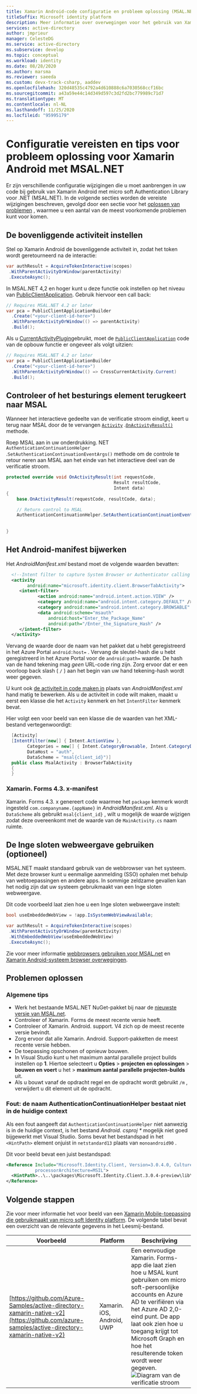 ```yaml
---
title: Xamarin Android-code configuratie en probleem oplossing (MSAL.NET) | Azure
titleSuffix: Microsoft identity platform
description: Meer informatie over overwegingen voor het gebruik van Xamarin Android met micro soft Authentication Library voor .NET (MSAL.NET).
services: active-directory
author: jmprieur
manager: CelesteDG
ms.service: active-directory
ms.subservice: develop
ms.topic: conceptual
ms.workload: identity
ms.date: 08/28/2020
ms.author: marsma
ms.reviewer: saeeda
ms.custom: devx-track-csharp, aaddev
ms.openlocfilehash: 320d48535c4792a4d610888c6a7030568ccf16bc
ms.sourcegitcommit: a43a59e44c14d349d597c3d2fd2bc779989c71d7
ms.translationtype: MT
ms.contentlocale: nl-NL
ms.lasthandoff: 11/25/2020
ms.locfileid: "95995179"
---
```

# <a name="configuration-requirements-and-troubleshooting-tips-for-xamarin-android-with-msalnet"></a>Configuratie vereisten en tips voor probleem oplossing voor Xamarin Android met MSAL.NET

Er zijn verschillende configuratie wijzigingen die u moet aanbrengen in uw code bij gebruik van Xamarin Android met micro soft Authentication Library voor .NET (MSAL.NET). In de volgende secties worden de vereiste wijzigingen beschreven, gevolgd door een sectie voor het [oplossen van problemen](#troubleshooting) , waarmee u een aantal van de meest voorkomende problemen kunt voor komen.

## <a name="set-the-parent-activity"></a>De bovenliggende activiteit instellen

Stel op Xamarin Android de bovenliggende activiteit in, zodat het token wordt geretourneerd na de interactie:

```csharp
var authResult = AcquireTokenInteractive(scopes)
 .WithParentActivityOrWindow(parentActivity)
 .ExecuteAsync();
```

In MSAL.NET 4,2 en hoger kunt u deze functie ook instellen op het niveau van [PublicClientApplication][PublicClientApplication]. Gebruik hiervoor een call back:

```csharp
// Requires MSAL.NET 4.2 or later
var pca = PublicClientApplicationBuilder
  .Create("<your-client-id-here>")
  .WithParentActivityOrWindow(() => parentActivity)
  .Build();
```

Als u [CurrentActivityPlugin](https://github.com/jamesmontemagno/CurrentActivityPlugin)gebruikt, moet de [`PublicClientApplication`][PublicClientApplication] code van de opbouw functie er ongeveer als volgt uitzien:

```csharp
// Requires MSAL.NET 4.2 or later
var pca = PublicClientApplicationBuilder
  .Create("<your-client-id-here>")
  .WithParentActivityOrWindow(() => CrossCurrentActivity.Current)
  .Build();
```

## <a name="ensure-that-control-returns-to-msal"></a>Controleer of het besturings element terugkeert naar MSAL

Wanneer het interactieve gedeelte van de verificatie stroom eindigt, keert u terug naar MSAL door de te vervangen [`Activity`][Activity] .[`OnActivityResult()`][OnActivityResult] methode.

Roep MSAL aan in uw onderdrukking. NET `AuthenticationContinuationHelper` .`SetAuthenticationContinuationEventArgs()` methode om de controle te retour neren aan MSAL aan het einde van het interactieve deel van de verificatie stroom.

```csharp
protected override void OnActivityResult(int requestCode,
                                         Result resultCode,
                                         Intent data)
{
    base.OnActivityResult(requestCode, resultCode, data);

    // Return control to MSAL
    AuthenticationContinuationHelper.SetAuthenticationContinuationEventArgs(requestCode,
                                                                            resultCode,
                                                                            data);
}
```

## <a name="update-the-android-manifest"></a>Het Android-manifest bijwerken

Het *AndroidManifest.xml* bestand moet de volgende waarden bevatten:

```XML
  <!--Intent filter to capture System Browser or Authenticator calling back to our app after sign-in-->
  <activity
        android:name="microsoft.identity.client.BrowserTabActivity">
     <intent-filter>
            <action android:name="android.intent.action.VIEW" />
            <category android:name="android.intent.category.DEFAULT" />
            <category android:name="android.intent.category.BROWSABLE" />
            <data android:scheme="msauth"
                android:host="Enter_the_Package_Name"
                android:path="/Enter_the_Signature_Hash" />
     </intent-filter>
  </activity>
```

Vervang de waarde door de naam van het pakket dat u hebt geregistreerd in het Azure Portal `android:host=` . Vervang de sleutel-hash die u hebt geregistreerd in het Azure Portal voor de `android:path=` waarde. De hash van de hand tekening mag *geen* URL-code ring zijn. Zorg ervoor dat er een voorloop back slash ( `/` ) aan het begin van uw hand tekening-hash wordt weer gegeven.

U kunt ook [de activiteit in code maken in](/xamarin/android/platform/android-manifest#the-basics) plaats van *AndroidManifest.xml* hand matig te bewerken. Als u de activiteit in code wilt maken, maakt u eerst een klasse die het `Activity` kenmerk en het `IntentFilter` kenmerk bevat.

Hier volgt een voor beeld van een klasse die de waarden van het XML-bestand vertegenwoordigt:

```csharp
  [Activity]
  [IntentFilter(new[] { Intent.ActionView },
        Categories = new[] { Intent.CategoryBrowsable, Intent.CategoryDefault },
        DataHost = "auth",
        DataScheme = "msal{client_id}")]
  public class MsalActivity : BrowserTabActivity
  {
  }
```

### <a name="xamarinforms-43x-manifest"></a>Xamarin. Forms 4.3. x-manifest

Xamarin. Forms 4.3. x genereert code waarmee het `package` kenmerk wordt ingesteld `com.companyname.{appName}` in *AndroidManifest.xml*. Als u `DataScheme` als gebruikt `msal{client_id}` , wilt u mogelijk de waarde wijzigen zodat deze overeenkomt met de waarde van de `MainActivity.cs` naam ruimte.

## <a name="use-the-embedded-web-view-optional"></a>De Inge sloten webweergave gebruiken (optioneel)

MSAL.NET maakt standaard gebruik van de webbrowser van het systeem. Met deze browser kunt u eenmalige aanmelding (SSO) ophalen met behulp van webtoepassingen en andere apps. In sommige zeldzame gevallen kan het nodig zijn dat uw systeem gebruikmaakt van een Inge sloten webweergave.

Dit code voorbeeld laat zien hoe u een Inge sloten webweergave instelt:

```csharp
bool useEmbeddedWebView = !app.IsSystemWebViewAvailable;

var authResult = AcquireTokenInteractive(scopes)
 .WithParentActivityOrWindow(parentActivity)
 .WithEmbeddedWebView(useEmbeddedWebView)
 .ExecuteAsync();
```

Zie voor meer informatie [webbrowsers gebruiken voor MSAL.net](msal-net-web-browsers.md) en [Xamarin Android-systeem browser overwegingen](msal-net-system-browser-android-considerations.md).

## <a name="troubleshooting"></a>Problemen oplossen

### <a name="general-tips"></a>Algemene tips

- Werk het bestaande MSAL.NET NuGet-pakket bij naar de [nieuwste versie van MSAL.net](https://www.nuget.org/packages/Microsoft.Identity.Client/).
- Controleer of Xamarin. Forms de meest recente versie heeft.
- Controleer of Xamarin. Android. support. V4 zich op de meest recente versie bevindt.
- Zorg ervoor dat alle Xamarin. Android. Support-pakketten de meest recente versie hebben.
- De toepassing opschonen of opnieuw bouwen.
- In Visual Studio kunt u het maximum aantal parallelle project builds instellen op **1**. Hiertoe selecteert u **Opties**  >  **projecten en oplossingen**  >  **bouwen en voert** u het  >  **maximum aantal parallelle projecten-builds** uit.
- Als u bouwt vanaf de opdracht regel en de opdracht wordt gebruikt `/m` , verwijdert u dit element uit de opdracht.

### <a name="error-the-name-authenticationcontinuationhelper-doesnt-exist-in-the-current-context"></a>Fout: de naam AuthenticationContinuationHelper bestaat niet in de huidige context

Als een fout aangeeft dat `AuthenticationContinuationHelper` niet aanwezig is in de huidige context, is het bestand *Android. csproj \** mogelijk niet goed bijgewerkt met Visual Studio. Soms bevat het bestandspad in het `<HintPath>` element onjuist in `netstandard13` plaats van `monoandroid90` .

Dit voor beeld bevat een juist bestandspad:

```xml
<Reference Include="Microsoft.Identity.Client, Version=3.0.4.0, Culture=neutral, PublicKeyToken=0a613f4dd989e8ae,
           processorArchitecture=MSIL">
  <HintPath>..\..\packages\Microsoft.Identity.Client.3.0.4-preview\lib\monoandroid90\Microsoft.Identity.Client.dll</HintPath>
</Reference>
```

## <a name="next-steps"></a>Volgende stappen

Zie voor meer informatie het voor beeld van een [Xamarin Mobile-toepassing die gebruikmaakt van micro soft Identity platform](https://github.com/azure-samples/active-directory-xamarin-native-v2#android-specific-considerations). De volgende tabel bevat een overzicht van de relevante gegevens in het Leesmij-bestand.

| Voorbeeld | Platform | Beschrijving |
| ------ | -------- | ----------- |
|[https://github.com/Azure-Samples/active-directory-xamarin-native-v2](https://github.com/azure-samples/active-directory-xamarin-native-v2) | Xamarin. iOS, Android, UWP | Een eenvoudige Xamarin. Forms-app die laat zien hoe u MSAL kunt gebruiken om micro soft-persoonlijke accounts en Azure AD te verifiëren via het Azure AD 2,0-eind punt. De app laat ook zien hoe u toegang krijgt tot Microsoft Graph en hoe het resulterende token wordt weer gegeven. <br>![Diagram van de verificatie stroom](media/msal-net-xamarin-android-considerations/topology.png) |

<!-- REF LINKS -->
[PublicClientApplication]: /dotnet/api/microsoft.identity.client.publicclientapplication
[OnActivityResult]: /dotnet/api/android.app.activity.onactivityresult
[Activity]: /dotnet/api/android.app.activity
